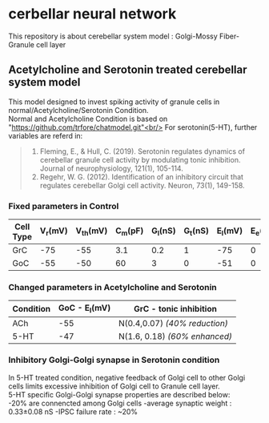 # cerbellar neural network
This repository is about cerebellar system model : Golgi-Mossy Fiber-Granule cell layer <br/>
## Acetylcholine and Serotonin treated cerebellar system model
This model designed to invest spiking activity of granule cells in normal/Acetylcholine/Serotonin Condition. <br/> 
Normal and Acetylcholine Condition is based on "https://github.com/trfore/chatmodel.git"<br/>
For serotonin(5-HT), further variables are referd in: <br/>
>1. Fleming, E., & Hull, C. (2019). Serotonin regulates dynamics of cerebellar granule cell activity by modulating tonic inhibition. Journal of neurophysiology, 121(1), 105-114.<br/>
>2. Regehr, W. G. (2012). Identification of an inhibitory circuit that regulates cerebellar Golgi cell activity. Neuron, 73(1), 149-158.
### Fixed parameters in Control
| Cell Type | V<sub>r</sub>(mV) | V<sub>th</sub>(mV) | C<sub>m</sub>(pF) | G<sub>l</sub>(nS) | G<sub>t</sub>(nS) | E<sub>l</sub>(mV) | E<sub>e</sub>(mV) | E<sub>i</sub>(mV) | σ<sub>n</sub>(nS) | Ƭ<sub>n</sub>(ms) | Ƭ<sub>e</sub>(ms) | Ƭ<sub>i</sub>(ms) |
| --------- | ------- | -------- | ------- | ------- | ------- | ------- | ------- | ------- | ------------ | ---------- | ---------- | ---------- |
| GrC       |   -75   |   -55    |   3.1   |   0.2   |    1    |   -75   |    0    |   -75   |     0.05     |     20     |     12     |     20     |
| GoC       |   -55   |   -50    |   60    |    3    |    0    |   -51   |    0    |   -75   |      0.1     |     20     |     12     |     0      |
### Changed parameters in Acetylcholine and Serotonin
| Condition | GoC - E<sub>l</sub>(mV) |     GrC - tonic inhibition    | 
| --------- | ----------------------- | ----------------------------- |
|    ACh    |          -55            | N(0.4,0.07) _(40% reduction)_ |
|    5-HT   |          -47            | N(1.6, 0.18) _(60% enhanced)_ |
### Inhibitory Golgi-Golgi synapse in Serotonin condition
In 5-HT treated condition, negative feedback of Golgi cell to other Golgi cells limits excessive inhibition of Golgi cell to Granule cell layer.<br/>
5-HT specific Golgi-Golgi synapse properties are described below:<br/>
-20% are connencted among Golgi cells
-average synaptic weight : 0.33±0.08 nS
-IPSC failure rate : ~20%
